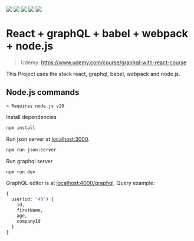 [![](https://img.shields.io/badge/react.js-black?logo=react)](https://react.dev/)
[![](https://img.shields.io/badge/babel-black?logo=babel)](https://babeljs.io/)
[![](https://img.shields.io/badge/webpack-black?logo=webpack)](https://webpack.js.org/)
[![](https://img.shields.io/badge/node.js-black?logo=node.js)](https://webpack.js.org/)
[![](https://img.shields.io/badge/graphql-black?logo=graphql)](https://webpack.js.org/)


# React + graphQL + babel + webpack + node.js
> Udemy: https://www.udemy.com/course/graphql-with-react-course

This Project uses the stack react, graphql, babel, webpack and node.js.

## Node.js commands
	> Requires node.js v20

Install dependencies

```bash
npm install
```

Run json server at [localhost:3000](http://localhost:3000).

```bash
npm run json:server
```

Run graphql server
```bash
npm run dev
```

GraphQL editor is at [localhost:4000/graphql](http://localhost:4000/graphql?query=).
Query example:

```graphql
{
  user(id: "40") {
    id,
    firstName,
    age,
    companyId
  }
}
```
